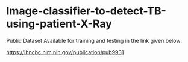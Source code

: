 # Image-classifier-to-detect-TB-using-patient-X-Ray

Public Dataset Available for training and testing in the link given below:

https://lhncbc.nlm.nih.gov/publication/pub9931

